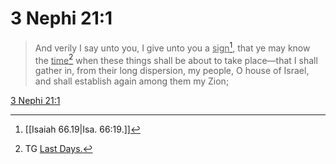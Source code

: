 # 3 Nephi 21:1

> And verily I say unto you, I give unto you a <u>sign</u>[^a], that ye may know the <u>time</u>[^b] when these things shall be about to take place—that I shall gather in, from their long dispersion, my people, O house of Israel, and shall establish again among them my Zion;

[3 Nephi 21:1](https://www.churchofjesuschrist.org/study/scriptures/bofm/3-ne/21?lang=eng&id=p1#p1)


[^a]: [[Isaiah 66.19|Isa. 66:19.]]
[^b]: TG [Last Days.](https://www.churchofjesuschrist.org/study/scriptures/tg/last-days?lang=eng)
